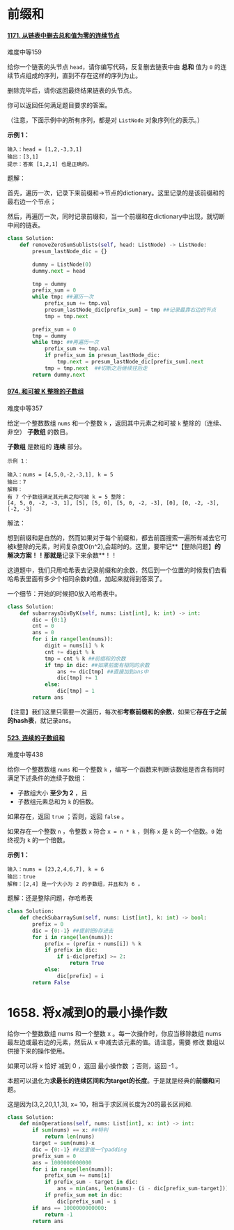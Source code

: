 # 前缀和

#### [1171. 从链表中删去总和值为零的连续节点](https://leetcode.cn/problems/remove-zero-sum-consecutive-nodes-from-linked-list/)

难度中等159

给你一个链表的头节点 `head`，请你编写代码，反复删去链表中由 **总和** 值为 `0` 的连续节点组成的序列，直到不存在这样的序列为止。

删除完毕后，请你返回最终结果链表的头节点。

你可以返回任何满足题目要求的答案。

（注意，下面示例中的所有序列，都是对 `ListNode` 对象序列化的表示。）

**示例 1：**

```
输入：head = [1,2,-3,3,1]
输出：[3,1]
提示：答案 [1,2,1] 也是正确的。
```

题解：

首先，遍历一次，记录下来前缀和->节点的dictionary。这里记录的是该前缀和的最右边一个节点；

然后，再遍历一次，同时记录前缀和，当一个前缀和在dictionary中出现，就切断中间的链表。

```python
class Solution:
    def removeZeroSumSublists(self, head: ListNode) -> ListNode:
        presum_lastNode_dic = {}
        
        dummy = ListNode(0)
        dummy.next = head
        
        tmp = dummy
        prefix_sum = 0
        while tmp: ##遍历一次
            prefix_sum += tmp.val
            presum_lastNode_dic[prefix_sum] = tmp ##记录最靠右边的节点
            tmp = tmp.next
 
        prefix_sum = 0
        tmp = dummy
        while tmp: ##再遍历一次
            prefix_sum += tmp.val
            if prefix_sum in presum_lastNode_dic:
                tmp.next = presum_lastNode_dic[prefix_sum].next
            tmp = tmp.next  ##切断之后继续往后走
        return dummy.next
```





#### [974. 和可被 K 整除的子数组](https://leetcode-cn.com/problems/subarray-sums-divisible-by-k/)

难度中等357

给定一个整数数组 `nums` 和一个整数 `k` ，返回其中元素之和可被 `k` 整除的（连续、非空） **子数组** 的数目。

**子数组** 是数组的 **连续** 部分。

```
示例 1：

输入：nums = [4,5,0,-2,-3,1], k = 5
输出：7
解释：
有 7 个子数组满足其元素之和可被 k = 5 整除：
[4, 5, 0, -2, -3, 1], [5], [5, 0], [5, 0, -2, -3], [0], [0, -2, -3], [-2, -3]
```

解法：

想到前缀和是自然的，然而如果对于每个前缀和，都去前面搜索一遍所有减去它可被k整除的元素，时间复杂度O(n^2),会超时的。这里，要牢记**【整除问题】**的解决方案！！那就是**记录下来余数**！！

这道题中，我们只用哈希表去记录前缀和的余数，然后到一个位置的时候我们去看哈希表里面有多少个相同余数的值，加起来就得到答案了。

一个细节：开始的时候把0放入哈希表中。

```python
class Solution:
    def subarraysDivByK(self, nums: List[int], k: int) -> int:
        dic = {0:1}
        cnt = 0
        ans = 0
        for i in range(len(nums)):
            digit = nums[i] % k
            cnt += digit % k
            tmp = cnt % k ##前缀和的余数
            if tmp in dic: ##如果前面有相同的余数
                ans += dic[tmp] ##直接加到ans中
                dic[tmp] += 1
            else:
                dic[tmp] = 1
        return ans
```

【注意】我们这里只需要一次遍历，每次都**考察前缀和的余数**，如果它**存在于之前的hash表**，就记录ans。



#### [523. 连续的子数组和](https://leetcode.cn/problems/continuous-subarray-sum/)

难度中等438

给你一个整数数组 `nums` 和一个整数 `k` ，编写一个函数来判断该数组是否含有同时满足下述条件的连续子数组：

- 子数组大小 **至少为 2** ，且
- 子数组元素总和为 `k` 的倍数。

如果存在，返回 `true` ；否则，返回 `false` 。

如果存在一个整数 `n` ，令整数 `x` 符合 `x = n * k` ，则称 `x` 是 `k` 的一个倍数。`0` 始终视为 `k` 的一个倍数。

 

**示例 1：**

```
输入：nums = [23,2,4,6,7], k = 6
输出：true
解释：[2,4] 是一个大小为 2 的子数组，并且和为 6 。
```

题解：还是整除问题，存哈希表

```python
class Solution:
    def checkSubarraySum(self, nums: List[int], k: int) -> bool:
        prefix = 0
        dic = {0:-1} ##提前把0存进去
        for i in range(len(nums)):
            prefix = (prefix + nums[i]) % k
            if prefix in dic:
                if i-dic[prefix] >= 2:
                    return True
            else:
                dic[prefix] = i
        return False
```



# 1658. 将x减到0的最小操作数

给你一个整数数组 nums 和一个整数 x 。每一次操作时，你应当移除数组 nums 最左边或最右边的元素，然后从 x 中减去该元素的值。请注意，需要 修改 数组以供接下来的操作使用。

如果可以将 x 恰好 减到 0 ，返回 最小操作数 ；否则，返回 -1 。



本题可以退化为**求最长的连续区间和为target的长度**。于是就是经典的**前缀和**问题。

这是因为[3,2,20,1,1,3], x= 10，相当于求区间长度为20的最长区间和.

```python
class Solution:
    def minOperations(self, nums: List[int], x: int) -> int:
        if sum(nums) == x: ##特判
            return len(nums)
        target = sum(nums)-x
        dic = {0:-1} ##这里做一个padding
        prefix_sum = 0
        ans = 1000000000000
        for i in range(len(nums)):
            prefix_sum += nums[i]
            if prefix_sum - target in dic:
                ans = min(ans, len(nums)- (i - dic[prefix_sum-target]))
            if prefix_sum not in dic:
                dic[prefix_sum] = i
        if ans == 1000000000000:
            return -1
        return ans
```

